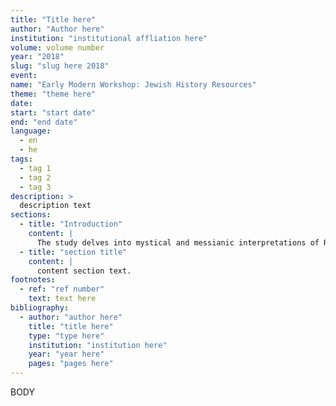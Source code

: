 ```yaml
---
title: "Title here"
author: "Author here"
institution: "institutional affliation here"
volume: volume number
year: "2018"
slug: "slug here 2018"
event:
name: "Early Modern Workshop: Jewish History Resources"
theme: "theme here"
date:
start: "start date"
end: "end date"
language:
  - en
  - he
tags:
  - tag 1
  - tag 2
  - tag 3
description: >
  description text
sections:
  - title: "Introduction"
    content: |
      The study delves into mystical and messianic interpretations of Rome and the Galilee in Jewish texts, exploring Abraham ben Eliezer Halevi's and Shlomo Molcho's perspectives.
  - title: "section title"
    content: |
      content section text.
footnotes:
  - ref: "ref number"
    text: text here
bibliography:
  - author: "author here"
    title: "title here"
    type: "type here"
    institution: "institution here"
    year: "year here"
    pages: "pages here"
---
```


BODY